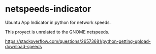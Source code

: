 # netspeeds-indicator

Ubuntu App Indicator in python for network speeds.

This proyect is unrelated to the GNOME netspeeds.

https://stackoverflow.com/questions/26573681/python-getting-upload-download-speeds